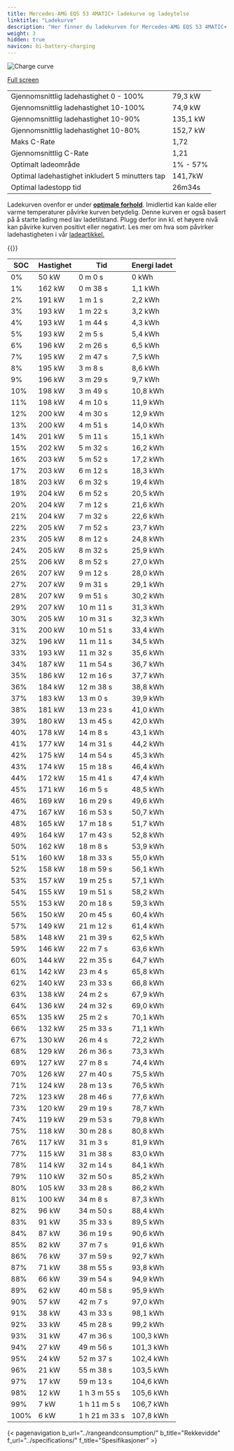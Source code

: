 ```yaml
---
title: Mercedes-AMG EQS 53 4MATIC+ ladekurve og ladeytelse
linktitle: "Ladekurve"
description: "Her finner du ladekurven for Mercedes-AMG EQS 53 4MATIC+."
weight: 3
hidden: true
navicon: bi-battery-charging
---
```

<!-- markdownlint-disable MD033 -->
<img src="/images/models/mercedes/eqs/eqs_53_4maticplus/chargingcurve.svg" alt="Charge curve" class="img-fluid">

[Full screen](/images/models/mercedes/eqs/eqs_53_4maticplus/chargingcurve.svg)


<table class="table table-striped border">
<tbody>
<tr>
<td>Gjennomsnittlig ladehastighet 0 - 100%</td><td>79,3 kW</td>
</tr>
<tr>
<td>Gjennomsnittlig ladehastighet 10-100%</td><td>74,9 kW</td>
</tr>
<tr>
<td>Gjennomsnittlig ladehastighet 10-90%</td><td>135,1 kW</td>
</tr>
<tr>
<td>Gjennomsnittlig ladehastighet 10-80%</td><td>152,7 kW</td>
</tr>
<tr>
<td>Maks C-Rate</td><td>1,72</td>
</tr>
<tr>
<td>Gjennomsnittlig C-Rate</td><td>1,21</td>
</tr>
<tr>
<td>Optimalt ladeområde</td><td>1% - 57%</td>
</tr>
<tr>
<td>Optimal ladehastighet inkludert 5 minutters tap</td><td>141,7kW</td>
</tr>
<tr>
<td>Optimal ladestopp tid</td><td>26m34s</td>
</tr>
</tbody>
</table>


Ladekurven ovenfor er under **[optimale forhold](../../../../../technology/battery/charging/#temperatur)**. Imidlertid kan kalde eller varme temperaturer påvirke kurven betydelig. Denne kurven er også basert på å starte lading med lav ladetilstand. Plugg derfor inn kl. et høyere nivå kan påvirke kurven positivt eller negativt. Les mer om hva som påvirker ladehastigheten i vår [ladeartikkel.](../../../../../technology/battery/charging/)


{{<evkxdisplayaddarticle />}}
<table class="table table-striped border">
<thead>
<tr><th>SOC</th><th>Hastighet</th><th>Tid</th><th>Energi ladet</th></tr>
</thead>
<tbody>
<tr>
<td>0%</td><td>50 kW</td><td> 0 m 0 s </td><td>0 kWh </td>
</tr>
<tr>
<td>1%</td><td>162 kW</td><td> 0 m 38 s </td><td>1,1 kWh </td>
</tr>
<tr>
<td>2%</td><td>191 kW</td><td> 1 m 1 s </td><td>2,2 kWh </td>
</tr>
<tr>
<td>3%</td><td>193 kW</td><td> 1 m 22 s </td><td>3,2 kWh </td>
</tr>
<tr>
<td>4%</td><td>193 kW</td><td> 1 m 44 s </td><td>4,3 kWh </td>
</tr>
<tr>
<td>5%</td><td>193 kW</td><td> 2 m 5 s </td><td>5,4 kWh </td>
</tr>
<tr>
<td>6%</td><td>196 kW</td><td> 2 m 26 s </td><td>6,5 kWh </td>
</tr>
<tr>
<td>7%</td><td>195 kW</td><td> 2 m 47 s </td><td>7,5 kWh </td>
</tr>
<tr>
<td>8%</td><td>195 kW</td><td> 3 m 8 s </td><td>8,6 kWh </td>
</tr>
<tr>
<td>9%</td><td>196 kW</td><td> 3 m 29 s </td><td>9,7 kWh </td>
</tr>
<tr>
<td>10%</td><td>198 kW</td><td> 3 m 49 s </td><td>10,8 kWh </td>
</tr>
<tr>
<td>11%</td><td>198 kW</td><td> 4 m 10 s </td><td>11,9 kWh </td>
</tr>
<tr>
<td>12%</td><td>200 kW</td><td> 4 m 30 s </td><td>12,9 kWh </td>
</tr>
<tr>
<td>13%</td><td>200 kW</td><td> 4 m 51 s </td><td>14,0 kWh </td>
</tr>
<tr>
<td>14%</td><td>201 kW</td><td> 5 m 11 s </td><td>15,1 kWh </td>
</tr>
<tr>
<td>15%</td><td>202 kW</td><td> 5 m 32 s </td><td>16,2 kWh </td>
</tr>
<tr>
<td>16%</td><td>203 kW</td><td> 5 m 52 s </td><td>17,2 kWh </td>
</tr>
<tr>
<td>17%</td><td>203 kW</td><td> 6 m 12 s </td><td>18,3 kWh </td>
</tr>
<tr>
<td>18%</td><td>203 kW</td><td> 6 m 32 s </td><td>19,4 kWh </td>
</tr>
<tr>
<td>19%</td><td>204 kW</td><td> 6 m 52 s </td><td>20,5 kWh </td>
</tr>
<tr>
<td>20%</td><td>204 kW</td><td> 7 m 12 s </td><td>21,6 kWh </td>
</tr>
<tr>
<td>21%</td><td>204 kW</td><td> 7 m 32 s </td><td>22,6 kWh </td>
</tr>
<tr>
<td>22%</td><td>205 kW</td><td> 7 m 52 s </td><td>23,7 kWh </td>
</tr>
<tr>
<td>23%</td><td>205 kW</td><td> 8 m 12 s </td><td>24,8 kWh </td>
</tr>
<tr>
<td>24%</td><td>205 kW</td><td> 8 m 32 s </td><td>25,9 kWh </td>
</tr>
<tr>
<td>25%</td><td>206 kW</td><td> 8 m 52 s </td><td>27,0 kWh </td>
</tr>
<tr>
<td>26%</td><td>207 kW</td><td> 9 m 12 s </td><td>28,0 kWh </td>
</tr>
<tr>
<td>27%</td><td>207 kW</td><td> 9 m 31 s </td><td>29,1 kWh </td>
</tr>
<tr>
<td>28%</td><td>207 kW</td><td> 9 m 51 s </td><td>30,2 kWh </td>
</tr>
<tr>
<td>29%</td><td>207 kW</td><td> 10 m 11 s </td><td>31,3 kWh </td>
</tr>
<tr>
<td>30%</td><td>205 kW</td><td> 10 m 31 s </td><td>32,3 kWh </td>
</tr>
<tr>
<td>31%</td><td>200 kW</td><td> 10 m 51 s </td><td>33,4 kWh </td>
</tr>
<tr>
<td>32%</td><td>196 kW</td><td> 11 m 11 s </td><td>34,5 kWh </td>
</tr>
<tr>
<td>33%</td><td>193 kW</td><td> 11 m 32 s </td><td>35,6 kWh </td>
</tr>
<tr>
<td>34%</td><td>187 kW</td><td> 11 m 54 s </td><td>36,7 kWh </td>
</tr>
<tr>
<td>35%</td><td>186 kW</td><td> 12 m 16 s </td><td>37,7 kWh </td>
</tr>
<tr>
<td>36%</td><td>184 kW</td><td> 12 m 38 s </td><td>38,8 kWh </td>
</tr>
<tr>
<td>37%</td><td>183 kW</td><td> 13 m 0 s </td><td>39,9 kWh </td>
</tr>
<tr>
<td>38%</td><td>181 kW</td><td> 13 m 23 s </td><td>41,0 kWh </td>
</tr>
<tr>
<td>39%</td><td>180 kW</td><td> 13 m 45 s </td><td>42,0 kWh </td>
</tr>
<tr>
<td>40%</td><td>178 kW</td><td> 14 m 8 s </td><td>43,1 kWh </td>
</tr>
<tr>
<td>41%</td><td>177 kW</td><td> 14 m 31 s </td><td>44,2 kWh </td>
</tr>
<tr>
<td>42%</td><td>175 kW</td><td> 14 m 54 s </td><td>45,3 kWh </td>
</tr>
<tr>
<td>43%</td><td>174 kW</td><td> 15 m 18 s </td><td>46,4 kWh </td>
</tr>
<tr>
<td>44%</td><td>172 kW</td><td> 15 m 41 s </td><td>47,4 kWh </td>
</tr>
<tr>
<td>45%</td><td>171 kW</td><td> 16 m 5 s </td><td>48,5 kWh </td>
</tr>
<tr>
<td>46%</td><td>169 kW</td><td> 16 m 29 s </td><td>49,6 kWh </td>
</tr>
<tr>
<td>47%</td><td>167 kW</td><td> 16 m 53 s </td><td>50,7 kWh </td>
</tr>
<tr>
<td>48%</td><td>165 kW</td><td> 17 m 18 s </td><td>51,7 kWh </td>
</tr>
<tr>
<td>49%</td><td>164 kW</td><td> 17 m 43 s </td><td>52,8 kWh </td>
</tr>
<tr>
<td>50%</td><td>162 kW</td><td> 18 m 8 s </td><td>53,9 kWh </td>
</tr>
<tr>
<td>51%</td><td>160 kW</td><td> 18 m 33 s </td><td>55,0 kWh </td>
</tr>
<tr>
<td>52%</td><td>158 kW</td><td> 18 m 59 s </td><td>56,1 kWh </td>
</tr>
<tr>
<td>53%</td><td>157 kW</td><td> 19 m 25 s </td><td>57,1 kWh </td>
</tr>
<tr>
<td>54%</td><td>155 kW</td><td> 19 m 51 s </td><td>58,2 kWh </td>
</tr>
<tr>
<td>55%</td><td>153 kW</td><td> 20 m 18 s </td><td>59,3 kWh </td>
</tr>
<tr>
<td>56%</td><td>150 kW</td><td> 20 m 45 s </td><td>60,4 kWh </td>
</tr>
<tr>
<td>57%</td><td>149 kW</td><td> 21 m 12 s </td><td>61,4 kWh </td>
</tr>
<tr>
<td>58%</td><td>148 kW</td><td> 21 m 39 s </td><td>62,5 kWh </td>
</tr>
<tr>
<td>59%</td><td>146 kW</td><td> 22 m 7 s </td><td>63,6 kWh </td>
</tr>
<tr>
<td>60%</td><td>144 kW</td><td> 22 m 35 s </td><td>64,7 kWh </td>
</tr>
<tr>
<td>61%</td><td>142 kW</td><td> 23 m 4 s </td><td>65,8 kWh </td>
</tr>
<tr>
<td>62%</td><td>140 kW</td><td> 23 m 33 s </td><td>66,8 kWh </td>
</tr>
<tr>
<td>63%</td><td>138 kW</td><td> 24 m 2 s </td><td>67,9 kWh </td>
</tr>
<tr>
<td>64%</td><td>136 kW</td><td> 24 m 32 s </td><td>69,0 kWh </td>
</tr>
<tr>
<td>65%</td><td>135 kW</td><td> 25 m 2 s </td><td>70,1 kWh </td>
</tr>
<tr>
<td>66%</td><td>132 kW</td><td> 25 m 33 s </td><td>71,1 kWh </td>
</tr>
<tr>
<td>67%</td><td>130 kW</td><td> 26 m 4 s </td><td>72,2 kWh </td>
</tr>
<tr>
<td>68%</td><td>129 kW</td><td> 26 m 36 s </td><td>73,3 kWh </td>
</tr>
<tr>
<td>69%</td><td>127 kW</td><td> 27 m 8 s </td><td>74,4 kWh </td>
</tr>
<tr>
<td>70%</td><td>126 kW</td><td> 27 m 40 s </td><td>75,5 kWh </td>
</tr>
<tr>
<td>71%</td><td>124 kW</td><td> 28 m 13 s </td><td>76,5 kWh </td>
</tr>
<tr>
<td>72%</td><td>123 kW</td><td> 28 m 46 s </td><td>77,6 kWh </td>
</tr>
<tr>
<td>73%</td><td>120 kW</td><td> 29 m 19 s </td><td>78,7 kWh </td>
</tr>
<tr>
<td>74%</td><td>119 kW</td><td> 29 m 53 s </td><td>79,8 kWh </td>
</tr>
<tr>
<td>75%</td><td>118 kW</td><td> 30 m 28 s </td><td>80,8 kWh </td>
</tr>
<tr>
<td>76%</td><td>117 kW</td><td> 31 m 3 s </td><td>81,9 kWh </td>
</tr>
<tr>
<td>77%</td><td>115 kW</td><td> 31 m 38 s </td><td>83,0 kWh </td>
</tr>
<tr>
<td>78%</td><td>114 kW</td><td> 32 m 14 s </td><td>84,1 kWh </td>
</tr>
<tr>
<td>79%</td><td>110 kW</td><td> 32 m 50 s </td><td>85,2 kWh </td>
</tr>
<tr>
<td>80%</td><td>105 kW</td><td> 33 m 28 s </td><td>86,2 kWh </td>
</tr>
<tr>
<td>81%</td><td>100 kW</td><td> 34 m 8 s </td><td>87,3 kWh </td>
</tr>
<tr>
<td>82%</td><td>96 kW</td><td> 34 m 50 s </td><td>88,4 kWh </td>
</tr>
<tr>
<td>83%</td><td>91 kW</td><td> 35 m 33 s </td><td>89,5 kWh </td>
</tr>
<tr>
<td>84%</td><td>87 kW</td><td> 36 m 19 s </td><td>90,6 kWh </td>
</tr>
<tr>
<td>85%</td><td>82 kW</td><td> 37 m 7 s </td><td>91,6 kWh </td>
</tr>
<tr>
<td>86%</td><td>76 kW</td><td> 37 m 59 s </td><td>92,7 kWh </td>
</tr>
<tr>
<td>87%</td><td>71 kW</td><td> 38 m 55 s </td><td>93,8 kWh </td>
</tr>
<tr>
<td>88%</td><td>66 kW</td><td> 39 m 54 s </td><td>94,9 kWh </td>
</tr>
<tr>
<td>89%</td><td>62 kW</td><td> 40 m 58 s </td><td>95,9 kWh </td>
</tr>
<tr>
<td>90%</td><td>57 kW</td><td> 42 m 7 s </td><td>97,0 kWh </td>
</tr>
<tr>
<td>91%</td><td>38 kW</td><td> 43 m 33 s </td><td>98,1 kWh </td>
</tr>
<tr>
<td>92%</td><td>33 kW</td><td> 45 m 28 s </td><td>99,2 kWh </td>
</tr>
<tr>
<td>93%</td><td>31 kW</td><td> 47 m 36 s </td><td>100,3 kWh </td>
</tr>
<tr>
<td>94%</td><td>27 kW</td><td> 49 m 56 s </td><td>101,3 kWh </td>
</tr>
<tr>
<td>95%</td><td>24 kW</td><td> 52 m 37 s </td><td>102,4 kWh </td>
</tr>
<tr>
<td>96%</td><td>21 kW</td><td> 55 m 38 s </td><td>103,5 kWh </td>
</tr>
<tr>
<td>97%</td><td>17 kW</td><td> 59 m 13 s </td><td>104,6 kWh </td>
</tr>
<tr>
<td>98%</td><td>12 kW</td><td>1 h 3 m 55 s </td><td>105,6 kWh </td>
</tr>
<tr>
<td>99%</td><td>7 kW</td><td>1 h 11 m 5 s </td><td>106,7 kWh </td>
</tr>
<tr>
<td>100%</td><td>6 kW</td><td>1 h 21 m 33 s </td><td>107,8 kWh </td>
</tr>
</tbody>
</table>


{< pagenavigation b_url="../rangeandconsumption/" b_title="Rekkevidde" f_url="../specifications/" f_title="Spesifikasjoner" >}
